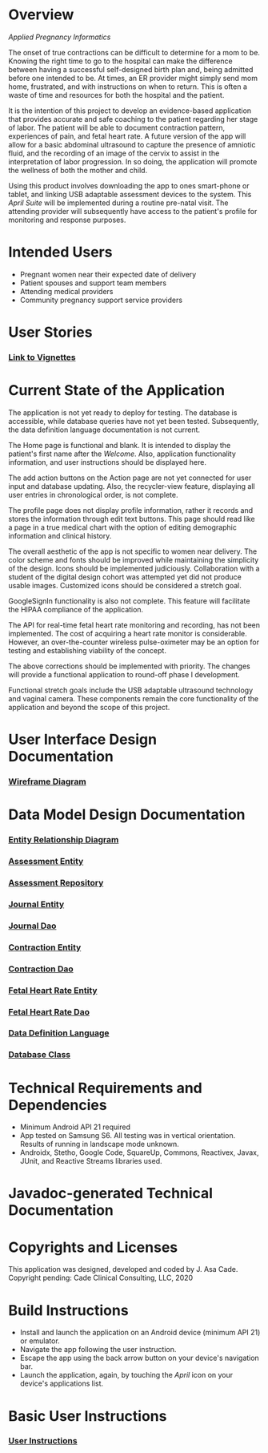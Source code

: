 # Overview
_Applied Pregnancy Informatics_

The onset of true contractions can be difficult to determine for a mom to be.  Knowing the right time to go to
the hospital can make the difference between having a successful self-designed birth plan
and, being admitted before one intended to be.  At times, an ER provider might simply send
mom home, frustrated, and with instructions on when to return.  This is often a waste of time and
resources for both the hospital and the patient.

It is the intention of this project to develop an evidence-based application that provides
accurate and safe coaching to the patient regarding her stage of labor.  The patient will be able to document
contraction pattern, experiences of pain, and fetal heart rate.  A future version of the app will
allow for a basic abdominal ultrasound to capture the presence of amniotic fluid, and the recording of
an image of the cervix to assist in the interpretation of labor progression.  In so doing,
the application will promote the wellness of both the mother and child.

Using this product involves downloading the app to ones smart-phone or tablet,
and linking USB adaptable assessment devices to the system.  This _April Suite_ will be
implemented during a routine pre-natal visit.  The attending provider 
will subsequently have access to the patient's profile for monitoring and response purposes. 



# Intended Users
* Pregnant women near their expected date of delivery 
* Patient spouses and support team members  
* Attending medical providers  
* Community pregnancy support service providers  



# User Stories
### [Link to Vignettes](user-stories.md)



# Current State of the Application
The application is not yet ready to deploy for testing.  The database is accessible, while database
queries have not yet been tested.  Subsequently, the data definition language documentation
is not current.

The Home page is functional and blank.  It is intended to display the patient's first name after
the _Welcome_.  Also, application functionality information, and user instructions should
be displayed here.  

The add action buttons on the Action page are not yet connected for user input and database
updating.  Also, the recycler-view feature, displaying all user entries in chronological order, is
not complete.  

The profile page does not display profile information, rather it records and stores the
information through edit text buttons.  This page should read like a page in a true medical chart
with the option of editing demographic information and clinical history. 

The overall aesthetic of the app is not specific to women near delivery.  The color scheme and fonts
should be improved while maintaining the simplicity of the design.  Icons should be implemented
judiciously.  Collaboration with a student of the digital design cohort was attempted yet did not
produce usable images.  Customized icons should be considered a stretch goal.

GoogleSignIn functionality is also not complete.  This feature will facilitate the HIPAA compliance
of the application. 

The API for real-time fetal heart rate monitoring and recording, has not been implemented.
The cost of acquiring a heart rate monitor is considerable.  However, an over-the-counter wireless
pulse-oximeter may be an option for testing and establishing viability of the concept.

The above corrections should be implemented with priority.  The changes will provide a functional
application to round-off phase I development.

Functional stretch goals include the USB adaptable ultrasound technology and vaginal camera.
These components remain the core functionality of the application and beyond the scope of this project.
  


# User Interface Design Documentation
### [Wireframe Diagram](wireframe.md)  



# Data Model Design Documentation
        
### [Entity Relationship Diagram](erd.md)    

### [Assessment Entity](https://github.com/JACFlyer/Aprilv2/blob/master/app/src/main/java/edu/cnm/deepdive/aprilv2/model/entity/Assessment.java)    
### [Assessment Repository](https://github.com/JACFlyer/Aprilv2/blob/master/app/src/main/java/edu/cnm/deepdive/aprilv2/model/repository/AssessmentRepository.java)    

### [Journal Entity](https://github.com/JACFlyer/Aprilv2/blob/master/app/src/main/java/edu/cnm/deepdive/aprilv2/model/entity/Journal.java)    
### [Journal Dao](https://github.com/JACFlyer/Aprilv2/blob/master/app/src/main/java/edu/cnm/deepdive/aprilv2/model/dao/JournalDao.java)    

### [Contraction Entity](https://github.com/JACFlyer/Aprilv2/blob/master/app/src/main/java/edu/cnm/deepdive/aprilv2/model/entity/Contraction.java)    
### [Contraction Dao](https://github.com/JACFlyer/Aprilv2/blob/master/app/src/main/java/edu/cnm/deepdive/aprilv2/model/dao/ContractionDao.java)    

### [Fetal Heart Rate Entity](https://github.com/JACFlyer/Aprilv2/blob/master/app/src/main/java/edu/cnm/deepdive/aprilv2/model/entity/FetalHeartRate.java)    
### [Fetal Heart Rate Dao](https://github.com/JACFlyer/Aprilv2/blob/master/app/src/main/java/edu/cnm/deepdive/aprilv2/model/dao/FetalHeartRateDao.java)    

### [Data Definition Language](ddl.md)

### [Database Class](https://github.com/JACFlyer/Aprilv2/blob/master/app/src/main/java/edu/cnm/deepdive/aprilv2/service/AprilDatabase.java)



# Technical Requirements and Dependencies        
*  Minimum Android API 21 required
*  App tested on Samsung S6.  All testing was in vertical orientation.  Results of running in landscape mode unknown.  
*  Androidx, Stetho, Google Code, SquareUp, Commons, Reactivex, Javax, JUnit, and Reactive Streams libraries used.



# Javadoc-generated Technical Documentation



# Copyrights and Licenses
This application was designed, developed and coded by J. Asa Cade.
Copyright pending:  Cade Clinical Consulting, LLC, 2020



# Build Instructions
*  Install and launch the application on an Android device (minimum API 21) or emulator.
*  Navigate the app following the user instruction.
*  Escape the app using the back arrow button on your device's navigation bar.
*  Launch the application, again, by touching the _April_ icon on your device's applications list.



# Basic User Instructions
### [User Instructions](user-instructions.md)  
